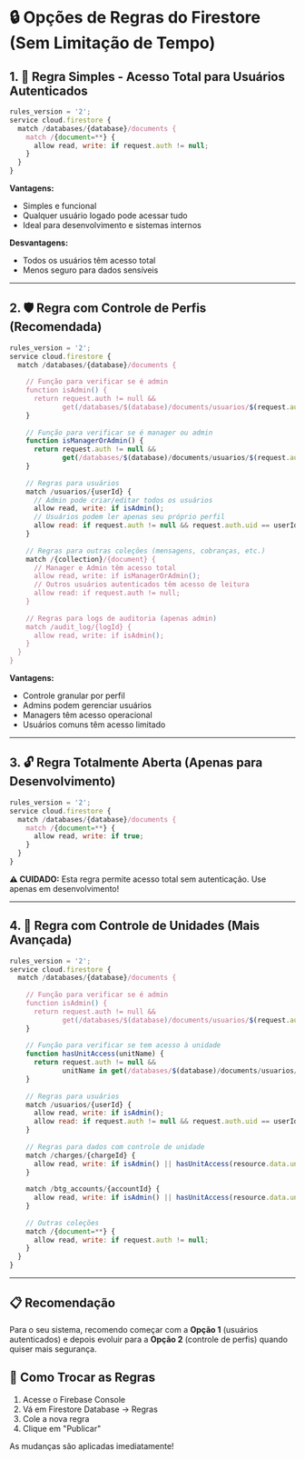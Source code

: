 # 🔒 Opções de Regras do Firestore (Sem Limitação de Tempo)

## 1. 🚀 Regra Simples - Acesso Total para Usuários Autenticados

```javascript
rules_version = '2';
service cloud.firestore {
  match /databases/{database}/documents {
    match /{document=**} {
      allow read, write: if request.auth != null;
    }
  }
}
```

**Vantagens:**
- Simples e funcional
- Qualquer usuário logado pode acessar tudo
- Ideal para desenvolvimento e sistemas internos

**Desvantagens:**
- Todos os usuários têm acesso total
- Menos seguro para dados sensíveis

---

## 2. 🛡️ Regra com Controle de Perfis (Recomendada)

```javascript
rules_version = '2';
service cloud.firestore {
  match /databases/{database}/documents {
    
    // Função para verificar se é admin
    function isAdmin() {
      return request.auth != null && 
             get(/databases/$(database)/documents/usuarios/$(request.auth.uid)).data.perfil == 'admin';
    }
    
    // Função para verificar se é manager ou admin
    function isManagerOrAdmin() {
      return request.auth != null && 
             get(/databases/$(database)/documents/usuarios/$(request.auth.uid)).data.perfil in ['admin', 'manager'];
    }
    
    // Regras para usuários
    match /usuarios/{userId} {
      // Admin pode criar/editar todos os usuários
      allow read, write: if isAdmin();
      // Usuários podem ler apenas seu próprio perfil
      allow read: if request.auth != null && request.auth.uid == userId;
    }
    
    // Regras para outras coleções (mensagens, cobranças, etc.)
    match /{collection}/{document} {
      // Manager e Admin têm acesso total
      allow read, write: if isManagerOrAdmin();
      // Outros usuários autenticados têm acesso de leitura
      allow read: if request.auth != null;
    }
    
    // Regras para logs de auditoria (apenas admin)
    match /audit_log/{logId} {
      allow read, write: if isAdmin();
    }
  }
}
```

**Vantagens:**
- Controle granular por perfil
- Admins podem gerenciar usuários
- Managers têm acesso operacional
- Usuários comuns têm acesso limitado

---

## 3. 🔓 Regra Totalmente Aberta (Apenas para Desenvolvimento)

```javascript
rules_version = '2';
service cloud.firestore {
  match /databases/{database}/documents {
    match /{document=**} {
      allow read, write: if true;
    }
  }
}
```

**⚠️ CUIDADO:** Esta regra permite acesso total sem autenticação. Use apenas em desenvolvimento!

---

## 4. 🏢 Regra com Controle de Unidades (Mais Avançada)

```javascript
rules_version = '2';
service cloud.firestore {
  match /databases/{database}/documents {
    
    // Função para verificar se é admin
    function isAdmin() {
      return request.auth != null && 
             get(/databases/$(database)/documents/usuarios/$(request.auth.uid)).data.perfil == 'admin';
    }
    
    // Função para verificar se tem acesso à unidade
    function hasUnitAccess(unitName) {
      return request.auth != null && 
             unitName in get(/databases/$(database)/documents/usuarios/$(request.auth.uid)).data.unidades;
    }
    
    // Regras para usuários
    match /usuarios/{userId} {
      allow read, write: if isAdmin();
      allow read: if request.auth != null && request.auth.uid == userId;
    }
    
    // Regras para dados com controle de unidade
    match /charges/{chargeId} {
      allow read, write: if isAdmin() || hasUnitAccess(resource.data.unidade);
    }
    
    match /btg_accounts/{accountId} {
      allow read, write: if isAdmin() || hasUnitAccess(resource.data.unidade);
    }
    
    // Outras coleções
    match /{document=**} {
      allow read, write: if request.auth != null;
    }
  }
}
```

---

## 📋 Recomendação

Para o seu sistema, recomendo começar com a **Opção 1** (usuários autenticados) e depois evoluir para a **Opção 2** (controle de perfis) quando quiser mais segurança.

## 🔄 Como Trocar as Regras

1. Acesse o Firebase Console
2. Vá em Firestore Database → Regras
3. Cole a nova regra
4. Clique em "Publicar"

As mudanças são aplicadas imediatamente! 